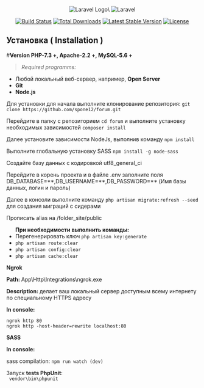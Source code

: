 <p align="center">
    <img src="https://laravel.com/img/logomark.min.svg" alt="Laravel Logo">\
    <img class="hidden ml-5 sm:block" src="https://laravel.com/img/logotype.min.svg" alt="Laravel">
</p>

<p align="center">
<a href="https://travis-ci.org/laravel/framework"><img src="https://travis-ci.org/laravel/framework.svg" alt="Build Status"></a>
<a href="https://packagist.org/packages/laravel/framework"><img src="https://poser.pugx.org/laravel/framework/d/total.svg" alt="Total Downloads"></a>
<a href="https://packagist.org/packages/laravel/framework"><img src="https://poser.pugx.org/laravel/framework/v/stable.svg" alt="Latest Stable Version"></a>
<a href="https://packagist.org/packages/laravel/framework"><img src="https://poser.pugx.org/laravel/framework/license.svg" alt="License"></a>
</p>

## Установка ( Installation )
#<b>Version PHP-7.3 +, Apache-2.2 +, MySQL-5.6 +</b>

<div>
    <div> <i><blockquote>Required programms:</blockquote></i> </div>
    <ul>
        <li>Любой локальный веб-сервер, например, <b>Open Server</b></li>
        <li><b>Git</b></li>
        <li><b>Node.js</b></li>
    </ul>
</div>

<p>Для установки для начала выполните клонирование репозитория: <code>git clone https://github.com/spone12/forum.git</code>
</p>

<div>
    <p>Перейдите в папку с репозиторием <code>cd forum</code> и выполните установку необходимых зависимостей <code>composer install</code></p>
    <p>Далее установите зависимости NodeJs, выполнив команду <code>npm install</code></p>
    <p>Выполните глобальную установку SASS <code>npm install -g node-sass</code></p>
    <p>Создайте базу данных с кодировкой utf8_general_ci</p>
    <p>Перейдите в корень проекта и в файле .env заполните поля DB_DATABASE=**,DB_USERNAME=**,DB_PASSWORD=** (Имя базы данных, логин и пароль)</p>
    <p>Далее в консоли выполните команду <code>php artisan migrate:refresh --seed</code> для создания миграций с сидерами</p>
    <p>Прописать alias на /folder_site/public </p>
    <p>
        <ul><b>При необходимости выполнить команды:</b>
            <li>Перегенерировать ключ <code>php artisan key:generate</code></li>
            <li><code>php artisan route:clear</code></li>
            <li><code>php artisan config:clear</code></li>
            <li><code>php artisan cache:clear</code></li>
        </ul>
    </p>
</div>

<div>
    <div><strong>Ngrok</strong></div>
    <p><b> Path: </b> App\Http\Integrations\ngrok.exe</p>
    <p><b>Description: </b> делает ваш локальный сервер доступным всему интернету по специальному HTTPS адресу</p>
    <p><b>In console: </b>
        <div><code>ngrok http 80</code></div>
        <div><code>ngrok http -host-header=rewrite localhost:80</code></div>
    </p>
</div>

<div>
    <div><strong>SASS</strong></div>
    <p><b>In console: </b>
        <div>sass compilation: <code>npm run watch (dev)</code></div>
    </p>
</div>

<div>
    <div>Запуск <b>tests PhpUnit</b>:</div>
    <code> vendor\bin\phpunit </code>
</div>
